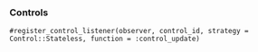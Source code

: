 ### Controls

    #register_control_listener(observer, control_id, strategy = Control::Stateless, function = :control_update)
